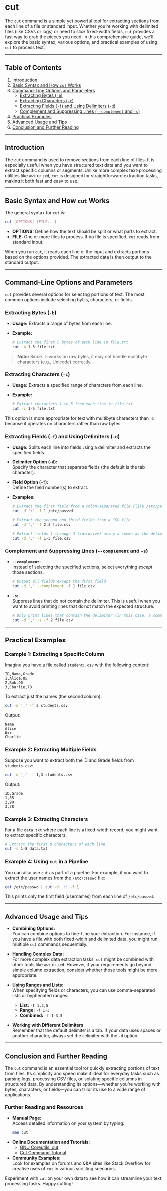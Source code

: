 # cut

The `cut` command is a simple yet powerful tool for extracting sections from each line of a file or standard input. Whether you’re working with delimited files (like CSVs or logs) or need to slice fixed-width fields, `cut` provides a fast way to grab the pieces you need. In this comprehensive guide, we’ll explore the basic syntax, various options, and practical examples of using `cut` to process text.

---

## Table of Contents

1. [Introduction](#introduction)
2. [Basic Syntax and How `cut` Works](#basic-syntax-and-how-cut-works)
3. [Command-Line Options and Parameters](#command-line-options-and-parameters)
    - [Extracting Bytes (`-b`)](#extracting-bytes-b)
    - [Extracting Characters (`-c`)](#extracting-characters-c)
    - [Extracting Fields (`-f`) and Using Delimiters (`-d`)](#extracting-fields-f-and-using-delimiters-d)
    - [Complement and Suppressing Lines (`--complement` and `-s`)](#complement-and-suppressing-lines-complement-and-s)
4. [Practical Examples](#practical-examples)
5. [Advanced Usage and Tips](#advanced-usage-and-tips)
6. [Conclusion and Further Reading](#conclusion-and-further-reading)

---

## Introduction

The `cut` command is used to remove sections from each line of files. It is especially useful when you have structured text data and you want to extract specific columns or segments. Unlike more complex text-processing utilities like `awk` or `sed`, `cut` is designed for straightforward extraction tasks, making it both fast and easy to use.

---

## Basic Syntax and How `cut` Works

The general syntax for `cut` is:

```bash
cut [OPTIONS] [FILE...]
```

- **OPTIONS:** Define how the text should be split or what parts to extract.
- **FILE:** One or more files to process. If no file is specified, `cut` reads from standard input.

When you run `cut`, it reads each line of the input and extracts portions based on the options provided. The extracted data is then output to the standard output.

---

## Command-Line Options and Parameters

`cut` provides several options for selecting portions of text. The most common options include selecting bytes, characters, or fields.

### Extracting Bytes (`-b`)

- **Usage:** Extracts a range of bytes from each line.
- **Example:**

  ```bash
  # Extract the first 5 bytes of each line in file.txt
  cut -b 1-5 file.txt
  ```

> **Note:** Since `-b` works on raw bytes, it may not handle multibyte characters (e.g., Unicode) correctly.

### Extracting Characters (`-c`)

- **Usage:** Extracts a specified range of characters from each line.
- **Example:**

  ```bash
  # Extract characters 1 to 5 from each line in file.txt
  cut -c 1-5 file.txt
  ```

This option is more appropriate for text with multibyte characters than `-b` because it operates on characters rather than raw bytes.

### Extracting Fields (`-f`) and Using Delimiters (`-d`)

- **Usage:** Splits each line into fields using a delimiter and extracts the specified fields.
- **Delimiter Option (`-d`):**  
  Specify the character that separates fields (the default is the tab character).

- **Field Option (`-f`):**  
  Define the field number(s) to extract.

- **Examples:**

  ```bash
  # Extract the first field from a colon-separated file (like /etc/passwd)
  cut -d ':' -f 1 /etc/passwd
  ```

  ```bash
  # Extract the second and third fields from a CSV file
  cut -d ',' -f 2,3 file.csv
  ```

  ```bash
  # Extract fields 1 through 3 (inclusive) using a comma as the delimiter
  cut -d ',' -f 1-3 file.csv
  ```

### Complement and Suppressing Lines (`--complement` and `-s`)

- **`--complement`:**  
  Instead of selecting the specified sections, select everything *except* those sections.

  ```bash
  # Output all fields except the first field
  cut -d ',' --complement -f 1 file.csv
  ```

- **`-s`:**  
  Suppress lines that do not contain the delimiter. This is useful when you want to avoid printing lines that do not match the expected structure.

  ```bash
  # Only print lines that contain the delimiter (in this case, a comma)
  cut -d ',' -s -f 2 file.csv
  ```

---

## Practical Examples

### Example 1: Extracting a Specific Column

Imagine you have a file called `students.csv` with the following content:

```csv
ID,Name,Grade
1,Alice,85
2,Bob,90
3,Charlie,78
```

To extract just the names (the second column):

```bash
cut -d ',' -f 2 students.csv
```

Output:

```
Name
Alice
Bob
Charlie
```

### Example 2: Extracting Multiple Fields

Suppose you want to extract both the ID and Grade fields from `students.csv`:

```bash
cut -d ',' -f 1,3 students.csv
```

Output:

```
ID,Grade
1,85
2,90
3,78
```

### Example 3: Extracting Characters

For a file `data.txt` where each line is a fixed-width record, you might want to extract specific characters:

```bash
# Extract the first 8 characters of each line
cut -c 1-8 data.txt
```

### Example 4: Using `cut` in a Pipeline

You can also use `cut` as part of a pipeline. For example, if you want to extract the user names from the `/etc/passwd` file:

```bash
cat /etc/passwd | cut -d ':' -f 1
```

This prints only the first field (usernames) from each line of `/etc/passwd`.

---

## Advanced Usage and Tips

- **Combining Options:**  
  You can combine options to fine-tune your extraction. For instance, if you have a file with both fixed-width and delimited data, you might run multiple `cut` commands sequentially.

- **Handling Complex Data:**  
  For more complex data extraction tasks, `cut` might be combined with other tools like `awk` or `sed`. However, if your requirements go beyond simple column extraction, consider whether those tools might be more appropriate.

- **Using Ranges and Lists:**  
  When specifying fields or characters, you can use comma-separated lists or hyphenated ranges:

    - **List:** `-f 1,3,5`
    - **Range:** `-f 1-3`
    - **Combined:** `-f 1-3,5`

- **Working with Different Delimiters:**  
  Remember that the default delimiter is a tab. If your data uses spaces or another character, always set the delimiter with the `-d` option.

---

## Conclusion and Further Reading

The `cut` command is an essential tool for quickly extracting portions of text from files. Its simplicity and speed make it ideal for everyday tasks such as parsing logs, processing CSV files, or isolating specific columns in structured data. By understanding its options—whether you’re working with bytes, characters, or fields—you can tailor its use to a wide range of applications.

### Further Reading and Resources

- **Manual Page:**  
  Access detailed information on your system by typing:
  ```bash
  man cut
  ```
- **Online Documentation and Tutorials:**
    - [GNU Coreutils: cut](https://www.gnu.org/software/coreutils/cut)
    - [Cut Command Tutorial](https://www.tutorialspoint.com/unix_commands/cut.htm)
- **Community Examples:**  
  Look for examples on forums and Q&A sites like Stack Overflow for creative uses of `cut` in various scripting scenarios.

Experiment with `cut` on your own data to see how it can streamline your text processing tasks. Happy cutting!